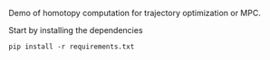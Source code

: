 Demo of homotopy computation for trajectory optimization or MPC.

Start by installing the dependencies

```
pip install -r requirements.txt
```


